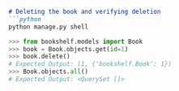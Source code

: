 ```markdown
# Deleting the book and verifying deletion
```python
python manage.py shell

>>> from bookshelf.models import Book
>>> book = Book.objects.get(id=1)
>>> book.delete()
# Expected Output: (1, {'bookshelf.Book': 1})
>>> Book.objects.all()
# Expected Output: <QuerySet []>
```
